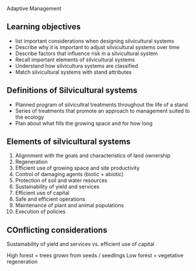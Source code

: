 Adaptive Management


## Learning objectives
- list important considerations when designing silvicultural systems
- Describe why it is important to adjust silvicultural systems over time
- Describe factors that influence risk in a silvicultural system
- Recall important elements of silvicultural systems
- Understand how silvicultura systems are classified
- Match silvicultural systems with stand attributes

## Definitions of Silvicultural systems
- Planned program of silvicultral treatments throughout the life of a stand
- Series of treatments that promote an approach to management suited to the ecology
- Plan about what fills the growing space and for how long


## Elements of silvicultural systems
1. Alignnment with the goals and characteristics of land ownership
2. Regeneration
3. Efficient use of growing space and site productivity
4. Control of damaging agents (biotic + abiotic)
5. Protection of soil and water resources
6. Sustainability of yield and services
7. Efficient use of capital
8. Safe and efficient operations
9. Maintenance of plant and animal populations
10. Execution of policies


## COnflicting considerations
Sustainability of yield and services vs. efficient use of capital



High forest = trees grown from seeds / seedlings
Low forest = vegetative regeneration